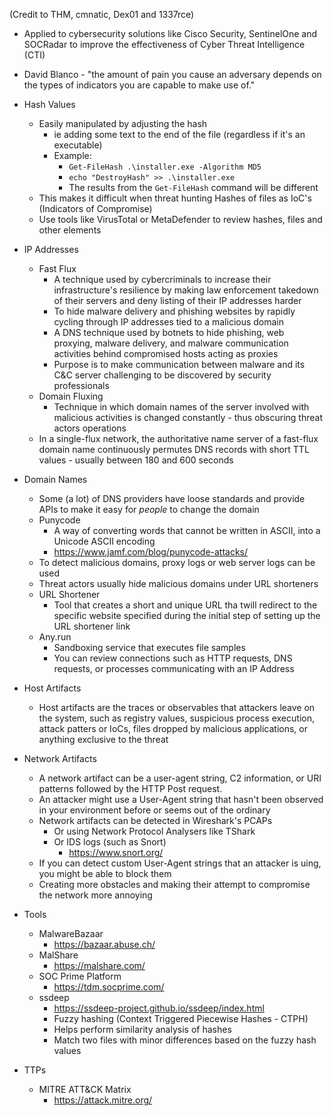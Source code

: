 (Credit to THM, cmnatic, Dex01 and 1337rce)

- Applied to cybersecurity solutions like Cisco Security, SentinelOne and SOCRadar to improve the effectiveness of Cyber Threat Intelligence (CTI)
- David Blanco - "the amount of pain you cause an adversary depends on the types of indicators you are capable to make use of."

- Hash Values
	- Easily manipulated by adjusting the hash
		- ie adding some text to the end of the file (regardless if it's an executable)
		- Example:
			- `Get-FileHash .\installer.exe -Algorithm MD5`
			- `echo "DestroyHash" >> .\installer.exe`
			- The results from the `Get-FileHash` command will be different
	- This makes it difficult when threat hunting Hashes of files as IoC's (Indicators of Compromise)
	- Use tools like VirusTotal or MetaDefender to review hashes, files and other elements

- IP Addresses
	- Fast Flux
		- A technique used by cybercriminals to increase their infrastructure's resilience by making law enforcement takedown of their servers and deny listing of their IP addresses harder
		- To hide malware delivery and phishing websites by rapidly cycling through IP addresses tied to a malicious domain
		- A DNS technique used by botnets to hide phishing, web proxying, malware delivery, and malware communication activities behind compromised hosts acting as proxies
		- Purpose is to make communication between malware and its C&C server challenging to be discovered by security professionals
	- Domain Fluxing
		- Technique in which domain names of the server involved with malicious activities is changed constantly - thus obscuring threat actors operations
	- In a single-flux network, the authoritative name server of a fast-flux domain name continuously permutes DNS records with short TTL values - usually between 180 and 600 seconds

- Domain Names
	- Some (a lot) of DNS providers have loose standards and provide APIs to make it easy for *people* to change the domain
	- Punycode
		- A way of converting words that cannot be written in ASCII, into a Unicode ASCII encoding
		- https://www.jamf.com/blog/punycode-attacks/
	- To detect malicious domains, proxy logs or web server logs can be used
	- Threat actors usually hide malicious domains under URL shorteners
	- URL Shortener
		- Tool that creates a short and unique URL tha twill redirect to the specific website specified during the initial step of setting up the URL shortener link
	- Any.run
		- Sandboxing service that executes file samples
		- You can review connections such as HTTP requests, DNS requests, or processes communicating with an IP Address

- Host Artifacts
	- Host artifacts are the traces or observables that attackers leave on the system, such as registry values, suspicious process execution, attack patters or IoCs, files dropped by malicious applications, or anything exclusive to the threat

- Network Artifacts
	- A network artifact can be a user-agent string, C2 information, or URI patterns followed by the HTTP Post request. 
	- An attacker might use a User-Agent string that hasn't been observed in your environment before or seems out of the ordinary 
	- Network artifacts can be detected in Wireshark's PCAPs
		- Or using Network Protocol Analysers like TShark
		- Or IDS logs (such as Snort)
			- https://www.snort.org/
	- If you can detect custom User-Agent strings that an attacker is uing, you might be able to block them
	- Creating more obstacles and making their attempt to compromise the network more annoying

- Tools
	- MalwareBazaar
		- https://bazaar.abuse.ch/
	- MalShare
		- https://malshare.com/
	- SOC Prime Platform
		- https://tdm.socprime.com/
	- ssdeep
		- https://ssdeep-project.github.io/ssdeep/index.html
		- Fuzzy hashing (Context Triggered Piecewise Hashes - CTPH)
		- Helps perform similarity analysis of hashes
		- Match two files with minor differences based on the fuzzy hash values

- TTPs
	- MITRE ATT&CK Matrix
		- https://attack.mitre.org/